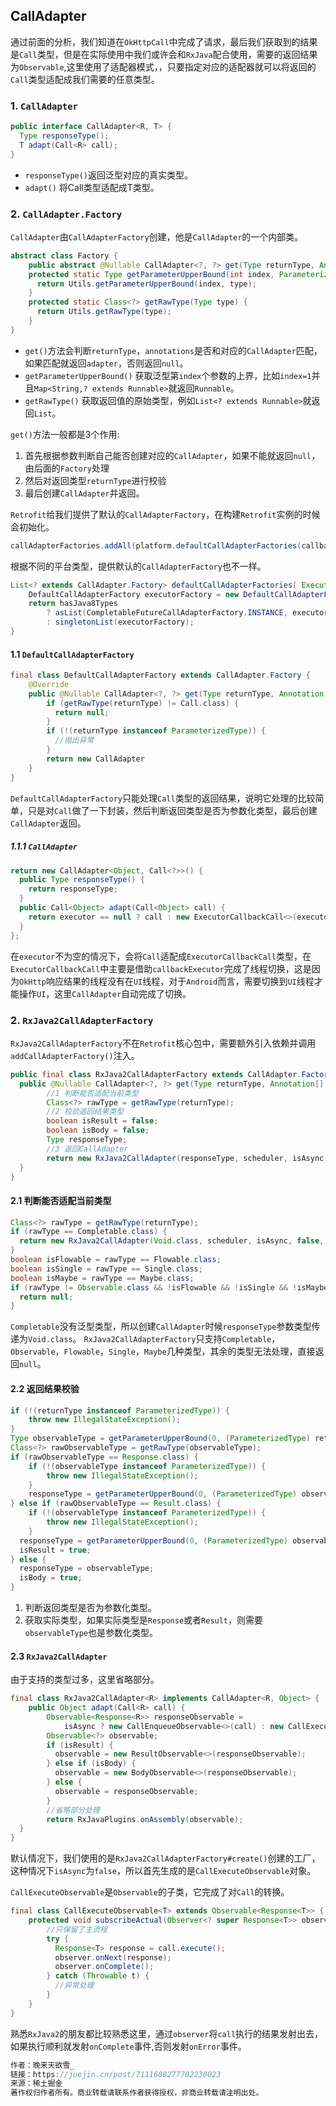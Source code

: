 ## CallAdapter

通过前面的分析，我们知道在`OkHttpCall`中完成了请求，最后我们获取到的结果是`Call`类型，但是在实际使用中我们或许会和`RxJava`配合使用，需要的返回结果为`Observable`,这里使用了适配器模式，，只要指定对应的适配器就可以将返回的`Call`类型适配成我们需要的任意类型。

### 1. `CallAdapter`
```java
public interface CallAdapter<R, T> {
  Type responseType();
  T adapt(Call<R> call);
}
```
- `responseType()`返回泛型对应的真实类型。
- `adapt()` 将Call类型适配成T类型。

### 2. `CallAdapter.Factory`
`CallAdapter`由`CallAdapterFactory`创建，他是`CallAdapter`的一个内部类。
```java
abstract class Factory {
	public abstract @Nullable CallAdapter<?, ?> get(Type returnType, Annotation[] annotations, Retrofit retrofit);
	protected static Type getParameterUpperBound(int index, ParameterizedType type) {
	  return Utils.getParameterUpperBound(index, type);
	}
	protected static Class<?> getRawType(Type type) {
	  return Utils.getRawType(type);
	}
}
```
- `get()`方法会判断`returnType`，`annotations`是否和对应的`CallAdapter`匹配，如果匹配就返回`adapter`，否则返回`null`。
- `getParameterUpperBound()` 获取泛型第`index`个参数的上界，比如`index=1`并且`Map<String,? extends Runnable>`就返回`Runnable`。
- `getRawType()` 获取返回值的原始类型，例如`List<? extends Runnable>`就返回`List`。

`get()`方法一般都是3个作用:
1. 首先根据参数判断自己能否创建对应的`CallAdapter`，如果不能就返回`null`，由后面的`Factory`处理
2. 然后对返回类型`returnType`进行校验
3. 最后创建`CallAdapter`并返回。

`Retrofit`给我们提供了默认的`CallAdapterFactory`，在构建`Retrofit`实例的时候会初始化。
```java
callAdapterFactories.addAll(platform.defaultCallAdapterFactories(callbackExecutor));
```
根据不同的平台类型，提供默认的`CallAdapterFactory`也不一样。
```java
List<? extends CallAdapter.Factory> defaultCallAdapterFactories( Executor callbackExecutor) {
    DefaultCallAdapterFactory executorFactory = new DefaultCallAdapterFactory(callbackExecutor);
    return hasJava8Types
        ? asList(CompletableFutureCallAdapterFactory.INSTANCE, executorFactory)
        : singletonList(executorFactory);
}
```

#### 1.1 `DefaultCallAdapterFactory`
```java
final class DefaultCallAdapterFactory extends CallAdapter.Factory {
	@Override
    public @Nullable CallAdapter<?, ?> get(Type returnType, Annotation[] annotations, Retrofit retrofit) {
	    if (getRawType(returnType) != Call.class) {
	      return null;
	    }
	    if (!(returnType instanceof ParameterizedType)) {
	      //抛出异常
	    }
	    return new CallAdapter
	}
}
```
`DefaultCallAdapterFactory`只能处理`Call`类型的返回结果，说明它处理的比较简单，只是对`Call`做了一下封装，然后判断返回类型是否为参数化类型，最后创建`CallAdapter`返回。

##### 1.1.1 `CallAdapter`
```java
return new CallAdapter<Object, Call<?>>() {
  public Type responseType() {
    return responseType;
  }
  public Call<Object> adapt(Call<Object> call) {
    return executor == null ? call : new ExecutorCallbackCall<>(executor, call);
  }
};
```
在`executor`不为空的情况下，会将`Call`适配成`ExecutorCallbackCall`类型，在`ExecutorCallbackCall`中主要是借助`callbackExecutor`完成了线程切换，这是因为`OkHttp`响应结果的线程没有在`UI`线程，对于`Android`而言，需要切换到`UI`线程才能操作`UI`，这里`CallAdapter`自动完成了切换。

### 2. `RxJava2CallAdapterFactory`
`RxJava2CallAdapterFactory`不在`Retrofit`核心包中，需要额外引入依赖并调用`addCallAdapterFactory()`注入。
```java
public final class RxJava2CallAdapterFactory extends CallAdapter.Factory {
  public @Nullable CallAdapter<?, ?> get(Type returnType, Annotation[] annotations, Retrofit retrofit) {
		//1 判断能否适配当前类型
		Class<?> rawType = getRawType(returnType);
		//2 校验返回结果类型
		boolean isResult = false;
		boolean isBody = false;
		Type responseType;
		//3 返回CallAdapter
		return new RxJava2CallAdapter(responseType, scheduler, isAsync, isResult, isBody, isFlowable, isSingle, isMaybe, false);
  }
}
```

#### 2.1 判断能否适配当前类型
```java
Class<?> rawType = getRawType(returnType);
if (rawType == Completable.class) {
  return new RxJava2CallAdapter(Void.class, scheduler, isAsync, false, true, false, false, false, true);
}
boolean isFlowable = rawType == Flowable.class;
boolean isSingle = rawType == Single.class;
boolean isMaybe = rawType == Maybe.class;
if (rawType != Observable.class && !isFlowable && !isSingle && !isMaybe) {
  return null;
}
```
`Completable`没有泛型类型，所以创建`CallAdapter`时候`responseType`参数类型传递为`Void.class`。
`RxJava2CallAdapterFactory`只支持`Completable`，`Observable`，`Flowable`，`Single`，`Maybe`几种类型，其余的类型无法处理，直接返回`null`。

#### 2.2 返回结果校验
```java
if (!(returnType instanceof ParameterizedType)) {
	throw new IllegalStateException();
}
Type observableType = getParameterUpperBound(0, (ParameterizedType) returnType);
Class<?> rawObservableType = getRawType(observableType);
if (rawObservableType == Response.class) {
	if (!(observableType instanceof ParameterizedType)) {
		throw new IllegalStateException();
	}
	responseType = getParameterUpperBound(0, (ParameterizedType) observableType);
} else if (rawObservableType == Result.class) {
	if (!(observableType instanceof ParameterizedType)) {
		throw new IllegalStateException();
	}
  responseType = getParameterUpperBound(0, (ParameterizedType) observableType);
  isResult = true;
} else {
  responseType = observableType;
  isBody = true;
}
```
1. 判断返回类型是否为参数化类型。
2. 获取实际类型，如果实际类型是`Response`或者`Result`，则需要`observableType`也是参数化类型。

#### 2.3 `RxJava2CallAdapter`
由于支持的类型过多，这里省略部分。
```java
final class RxJava2CallAdapter<R> implements CallAdapter<R, Object> {
	public Object adapt(Call<R> call) {
	    Observable<Response<R>> responseObservable =
	        isAsync ? new CallEnqueueObservable<>(call) : new CallExecuteObservable<>(call);
	    Observable<?> observable;
	    if (isResult) {
	      observable = new ResultObservable<>(responseObservable);
	    } else if (isBody) {
	      observable = new BodyObservable<>(responseObservable);
	    } else {
	      observable = responseObservable;
	    }
		//省略部分处理
	    return RxJavaPlugins.onAssembly(observable);
  }
}
```
默认情况下，我们使用的是`RxJava2CallAdapterFactory#create()`创建的工厂，这种情况下`isAsync`为`false`，所以首先生成的是`CallExecuteObservable`对象。

`CallExecuteObservable`是`Observable`的子类，它完成了对`Call`的转换。
```java
final class CallExecuteObservable<T> extends Observable<Response<T>> {
	protected void subscribeActual(Observer<? super Response<T>> observer) {
		//只保留了主流程
		try {
		  Response<T> response = call.execute();
		  observer.onNext(response);
		  observer.onComplete();
		} catch (Throwable t) {
		  //异常处理
		}
	}
}
```
熟悉`RxJava2`的朋友都比较熟悉这里，通过`observer`将`call`执行的结果发射出去，如果执行顺利就发射`onComplete`事件,否则发射`onError`事件。

```java
作者：晚来天欲雪_
链接：https://juejin.cn/post/7111688277702230023
来源：稀土掘金
著作权归作者所有。商业转载请联系作者获得授权，非商业转载请注明出处。
```